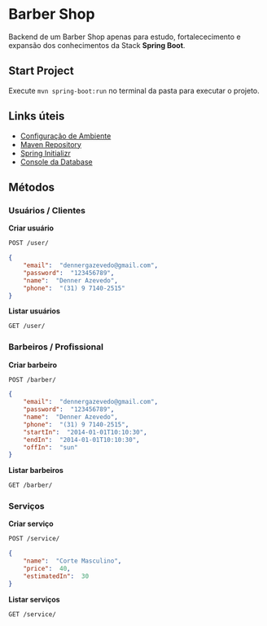 # Barber Shop
Backend de um Barber Shop apenas para estudo, fortalececimento e expansão dos conhecimentos da Stack **Spring Boot**.

## Start Project
Execute `mvn spring-boot:run` no terminal da pasta para executar o projeto.

## Links úteis
- [Configuração de Ambiente](https://efficient-sloth-d85.notion.site/Curso-de-Java-2408d11bfc3447e980fe9460b6293976)
- [Maven Repository](https://mvnrepository.com/)
- [Spring Initializr](https://start.spring.io/)
- [Console da Database](http://localhost:8080/h2-console/)

## Métodos

### Usuários / Clientes
**Criar usuário**
```markdown
POST /user/
```
```json
{
	"email":  "dennergazevedo@gmail.com",
	"password":  "123456789",
	"name":  "Denner Azevedo",
	"phone":  "(31) 9 7140-2515"
}
```

**Listar usuários**
```markdown
GET /user/
```


### Barbeiros / Profissional
**Criar barbeiro**
```markdown
POST /barber/
```
```json
{
	"email":  "dennergazevedo@gmail.com",
	"password":  "123456789",
	"name":  "Denner Azevedo",
	"phone":  "(31) 9 7140-2515",
	"startIn":  "2014-01-01T10:10:30",
	"endIn":  "2014-01-01T10:10:30",
	"offIn":  "sun"
}
```

**Listar barbeiros**
```markdown
GET /barber/
```

### Serviços
**Criar serviço**
```markdown
POST /service/
```
```json
{
	"name":  "Corte Masculino",
	"price":  40,
	"estimatedIn":  30
}
```

**Listar serviços**
```markdown
GET /service/
```
